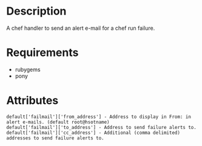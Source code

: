 Description
===========

A chef handler to send an alert e-mail for a chef run failure.

Requirements
============

* rubygems
* pony

Attributes
==========

    default['failmail']['from_address'] - Address to display in From: in alert e-mails. (default root@hsotname)
    default['failmail']['to_address'] - Address to send failure alerts to.
    default['failmail']['cc_address'] - Additional (comma delimited) addresses to send failure alerts to.
